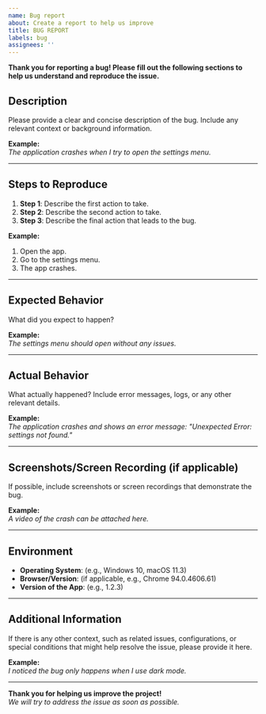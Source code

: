 ```yaml
---
name: Bug report
about: Create a report to help us improve
title: BUG REPORT
labels: bug
assignees: ''
---
```


**Thank you for reporting a bug! Please fill out the following sections to help us understand and reproduce the issue.**

## Description

Please provide a clear and concise description of the bug. Include any relevant context or background information.

**Example:**  
_The application crashes when I try to open the settings menu._

---

## Steps to Reproduce

1. **Step 1**: Describe the first action to take.
2. **Step 2**: Describe the second action to take.
3. **Step 3**: Describe the final action that leads to the bug.

**Example:**

1. Open the app.
2. Go to the settings menu.
3. The app crashes.

---

## Expected Behavior

What did you expect to happen?

**Example:**  
_The settings menu should open without any issues._

---

## Actual Behavior

What actually happened? Include error messages, logs, or any other relevant details.

**Example:**  
_The application crashes and shows an error message: "Unexpected Error: settings not found."_

---

## Screenshots/Screen Recording (if applicable)

If possible, include screenshots or screen recordings that demonstrate the bug.

**Example:**  
_A video of the crash can be attached here._

---

## Environment

- **Operating System**: (e.g., Windows 10, macOS 11.3)
- **Browser/Version**: (if applicable, e.g., Chrome 94.0.4606.61)
- **Version of the App**: (e.g., 1.2.3)

---

## Additional Information

If there is any other context, such as related issues, configurations, or special conditions that might help resolve the issue, please provide it here.

**Example:**  
_I noticed the bug only happens when I use dark mode._

---

**Thank you for helping us improve the project!**  
_We will try to address the issue as soon as possible._

